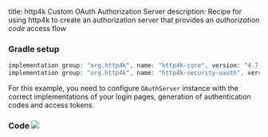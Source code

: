 title: http4k Custom OAuth Authorization Server
description: Recipe for using http4k to create an authorization server that provides an *authorization code* access flow

### Gradle setup

```groovy
implementation group: "org.http4k", name: "http4k-core", version: "4.7.0.2"
implementation group: "org.http4k", name: "http4k-security-oauth", version: "4.7.0.2"
```

For this example, you need to configure `OAuthServer` instance with the correct implementations of your login pages, generation of authentication codes and access tokens.

### Code [<img class="octocat" src="/img/octocat-32.png"/>](https://github.com/http4k/http4k/blob/master/src/docs/cookbook/basic_oauth_authorization_server/example.kt)

<script src="https://gist-it.appspot.com/https://github.com/http4k/http4k/blob/master/src/docs/cookbook/basic_oauth_authorization_server/example.kt"></script>
